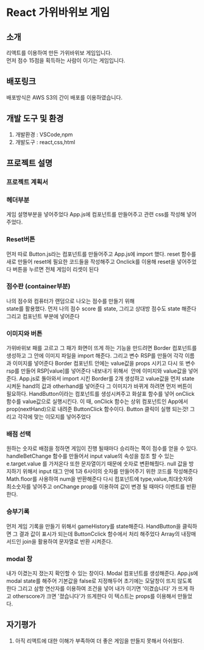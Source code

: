 # React 가위바위보 게임

## 소개

리액트를 이용하여 만든 가위바위보 게임입니다.   
먼저 점수 15점을 획득하는 사람이 이기는 게임입니다.

## 배포링크

배포방식은 AWS S3의 간이 배포를 이용하였습니다.

## 개발 도구 및 환경

1. 개발환경 : VSCode,npm
2. 개발도구 : react,css,html

## 프로젝트 설명

### 프로젝트 계획서

### 헤더부분

게임 설명부분을 넣어주었다 App.js에 컴포넌트를 만들어주고 관련 css를 작성해 넣어주었다.

### Reset버튼

먼저 따로 Button.js라는 컴포넌트를 만들어주고 App.js에 import 했다.
reset 함수를 새로 만들어 reset에 필요한 코드들을 작성해주고 Onclick를 이용해 reset을 넣어주었다
버튼을 누르면 전체 게임이 리셋이 된다

### 점수판 (container부분)
나의 점수와 컴퓨터가 랜덤으로 나오는 점수를 만들기 위해  
state를 활용했다. 먼저 나의 점수 score 를 state, 그리고 상대방 점수도 state 해준다
그리고 컴포넌트 부분에 넣어준다


### 이미지와 버튼

가위바위보 패를 고르고 그 패가 화면이 뜨게 하는 기능을 만드려면
Border 컴포넌트를 생성하고 그 안에 이미지 파일을 import 해준다.
그리고 변수 RSP를 만들어 각각 이름과 이미지를 넣어준다
Border 컴포넌트 안에는 value값을 props 시키고
다시 또 변수 rsp를 만들어 RSP[value]를 넣어준다
내보내기 위해서 <img> 안에 이미지와 value값을 넣어준다.
App.js로 돌아와서 import 시킨 Border를 2개 생성하고 value값을 먼저 state 시켜둔 hand의 값과 otherhand를 넣어준다
그 이미지가 바뀌게 하려면 먼저 버튼이 필요하다. HandButton이라는 컴포넌트를 생성시켜주고 화살표 함수를 넣어 
onClick 함수를 value값으로 실행시킨다. 이 때, onClick 함수는 상위 컴포넌트인 App에서 prop(nextHand)으로 내려준 ButtonClick 함수이다. Button 클릭이 실행 되는것! 그리고 각각에 맞는 이모지를 넣어주었다


### 배점 선택

원하는 숫자로 배점을 정하면 게임이 진행 될때마다 승리하는 쪽이 점수를 얻을 수 있다.
handleBetChange 함수를 만들어서 input value의 속성을 참조 할 수 있는 e.target.value 를 가저온다
또한 문자열이기 때문에 숫자로 변환해줬다.
null 값을 방지하기 위해서 input 태그 안에 1과 6사이의 숫자를 만들어주기 위한 코드를 작성해준다
Math.floor를 사용하여 num을 반환해준다 
다시 컴포넌트에 type,value,최대숫자와 최소숫자를 넣어주고 onChange prop를 이용하여 값이 변경 될 때마다 이벤트를 반환한다.

### 승부기록

먼저 게임 기록을 만들기 위해서 gameHistory를 state해준다.
HandButton을 클릭하면 그 결과 값이 표시가 되는데 ButtonCclick 함수에서 처리 해주었다
Array의 내장매서드인 join을 활용하여 문자열로 반환 시켜준다.

### modal 창

내가 이겼는지 졌는지 확인할 수 있는 창이다.
Modal 컴포넌트를 생성해준다.
App.js에 modal state를 해주어 기본값을 false로 지정해두어 초기에는 모달창이 뜨지 않도록 한다
그리고 삼항 연산자를 이용하여 조건을 넣어 내가 이기면 '이겼습니다' 가 뜨게 하고 otherscore가 크면 '졌습니다'가 뜨게한다
이 텍스트는 props를 이용해서 만들었다.


## 자기평가
1. 아직 리액트에 대한 이해가 부족하여 더 좋은 게임을 만들지 못해서 아쉬웠다.





